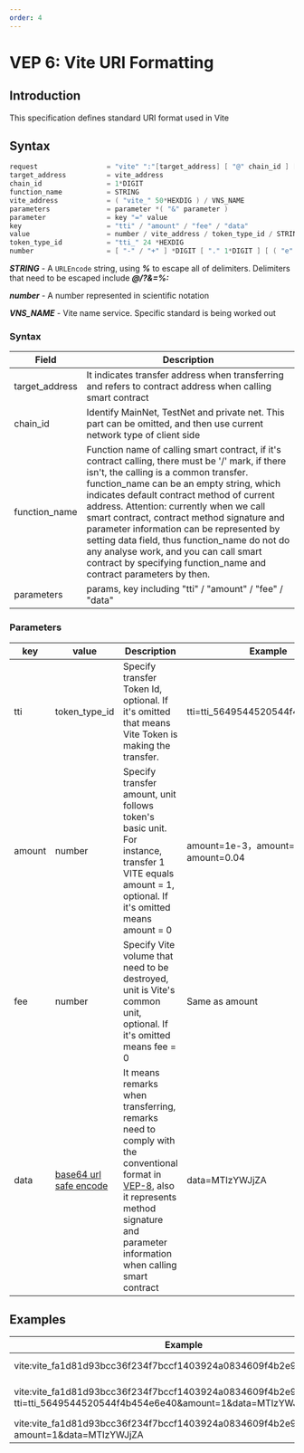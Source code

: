 ```yaml
---
order: 4
---
```

# VEP 6: Vite URI Formatting

## Introduction
This specification defines standard URI format used in Vite

## Syntax
```c++
request                 = "vite" ":"[target_address] [ "@" chain_id ] [ "/" function_name ] [ "?" parameters ]
target_address          = vite_address
chain_id                = 1*DIGIT
function_name           = STRING
vite_address            = ( "vite_" 50*HEXDIG ) / VNS_NAME
parameters              = parameter *( "&" parameter )
parameter               = key "=" value
key                     = "tti" / "amount" / "fee" / "data"
value                   = number / vite_address / token_type_id / STRING
token_type_id           = "tti_" 24 *HEXDIG
number                  = [ "-" / "+" ] *DIGIT [ "." 1*DIGIT ] [ ( "e" / "E" ) [ 1*DIGIT ]
```

***STRING*** - A `URLEncode` string, using ***%*** to escape all of delimiters. Delimiters that need to be escaped include ***@/?&=%:***

***number*** - A number represented in scientific notation

***VNS_NAME*** - Vite name service. Specific standard is being worked out

### Syntax

| Field | Description |
| --- | --- |
| target_address | It indicates transfer address when transferring and refers to contract address when calling smart contract |
| chain_id | Identify MainNet, TestNet and private net. This part can be omitted, and then use current network type of client side |
| function_name | Function name of calling smart contract, if it's contract calling, there must be '/' mark, if there isn't, the calling is a common transfer. function_name can be an empty string, which indicates default contract method of current address. Attention: currently when we call smart contract, contract method signature and parameter information can be represented by setting data field, thus function_name do not do any analyse work, and you can call smart contract by specifying function_name and contract parameters by then. |
| parameters | params, key including "tti" / "amount" / "fee" / "data" |

### Parameters

| key | value | Description | Example |
| --- | --- | --- | --- |
| tti | token_type_id | Specify transfer Token Id, optional. If it's omitted that means Vite Token is making the transfer. | tti=tti_5649544520544f4b454e6e40 |
| amount | number | Specify transfer amount, unit follows token's basic unit. For instance, transfer 1 VITE equals amount = 1, optional. If it's omitted means amount = 0 | amount=1e-3，amount=1000，amount=0.04 |
| fee | number | Specify Vite volume that need to be destroyed, unit is Vite's common unit, optional. If it's omitted means fee = 0 | Same as amount |
| data | [base64 url safe encode](https://tools.ietf.org/html/rfc4648#section-5) | It means remarks when transferring, remarks need to comply with the conventional format in [VEP-8](./vep-8.md), also it represents method signature and parameter information when calling smart contract | data=MTIzYWJjZA |

## Examples

| Example | Description |
| --- | --- |
| vite:vite_fa1d81d93bcc36f234f7bccf1403924a0834609f4b2e9856ad | Represent account address vite_fa1d81d93bcc36f234f7bccf1403924a0834609f4b2e9856ad |
| vite:vite_fa1d81d93bcc36f234f7bccf1403924a0834609f4b2e9856ad?tti=tti_5649544520544f4b454e6e40&amount=1&data=MTIzYWJjZA | Transfer 1 VITE to vite_fa1d81d93bcc36f234f7bccf1403924a0834609f4b2e9856ad with a comment of “123abcd” |
| vite:vite_fa1d81d93bcc36f234f7bccf1403924a0834609f4b2e9856ad/echo?amount=1&data=MTIzYWJjZA | Call 'echo' method of contract vite_fa1d81d93bcc36f234f7bccf1403924a0834609f4b2e9856ad |

